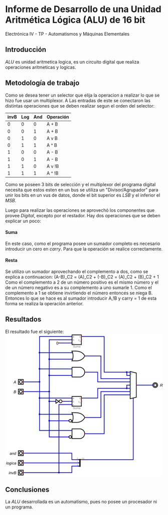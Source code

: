 # Informe de Desarrollo de una Unidad Aritmética Lógica (ALU) de 16 bit

Electrónica IV - TP - Automatismos y Máquinas Elementales

## Introducción

*ALU* es unidad aritmetica logica, es un circuito digital que realiza operaciones aritmeticas y logicas.

## Metodología de trabajo

Como se desea tener un selector que elija la operacion a realizar lo que se hizo fue usar un multiplexor. A Las entradas de este se conectaron las distintas operaciones que se deben realizar segun el orden del selector:

| invB | Log | And | Operación |
| ---- | --- | --- | --------- |
| 0    | 0   | 0   | A + B     |
| 0    | 0   | 1   | A + B     |
| 0    | 1   | 0   | A v B     |
| 0    | 1   | 1   | A ^ B     |
| 1    | 0   | 0   | A - B     |
| 1    | 0   | 1   | A - B     |
| 1    | 1   | 0   | A v !B    |
| 1    | 1   | 1   | A ^ !B    |

Como se poseen 3 bits de selección y el multiplexor del programa digital necesita que estos esten en un bus se utiliza un "Divisor/Agrupador" para unir los bits en un vus de datos, donde el bit superior es *LSB* y el inferior el *MSB*.

Luego para realizar las operaciones se aprovechó los componentes que provee *Digital*, excepto por el restador. Hay dos operaciones que se deben explicar un poco:
#### Suma
En este caso, como el programa posee un sumador completo es necesario introducir un cero en *carry*. Para que la operación se realice correctamente.
#### Resta
Se utilizo un sumador aprovechando el complemento a dos, como se explica a continuacion:
(A-B)_C2 = (A)_C2 + (-B)_C2 = (A)_C2 + (B)_C2 + 1
Como el complemento a 2 de un número positivo es el mismo número y el de un número negativo es a su complemento a uno sumarle 1. Como el complemento a 1 se obtiene invirtiendo el número entonces se niega B.
Entonces lo que se hace es al sumador introducir A,!B y carry = 1 de esta forma se realiza la operación anterior.


## Resultados
El resultado fue el siguiente:
![](unidad_aritmetica_logica.png)

## Conclusiones

La *ALU* desarrollada es un automatismo, pues no posee un procesador ni un programa.
